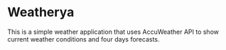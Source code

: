 # Weatherya

This is a simple weather application that uses AccuWeather API to show current weather conditions and four days forecasts.
